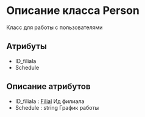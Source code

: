 # Описание класса Person
Класс для работы с пользователями

## Атрибуты

* ID_filiala
* Schedule

## Описание атрибутов

* ID_filiala : [Filial](Filial.md) Ид филиала 
* Schedule : string График работы
